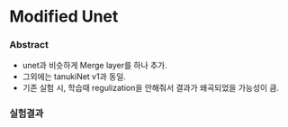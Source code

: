 # Modified Unet

### Abstract
- unet과 비슷하게 Merge layer를 하나 추가.
- 그외에는 tanukiNet v1과 동일.
- 기존 실험 시, 학습때 regulization을 안해줘서 결과가 왜곡되었을 가능성이 큼.

### 실험결과 